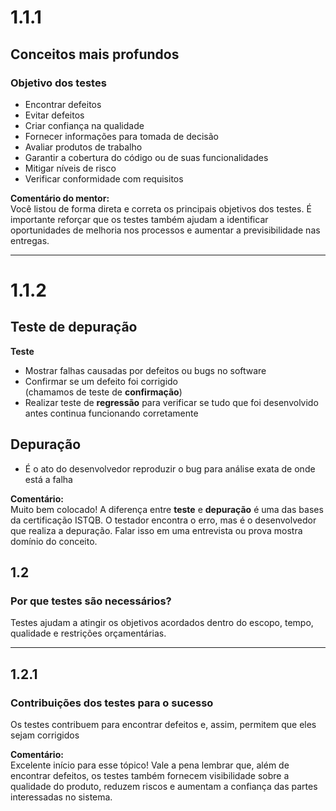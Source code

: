 # 1.1.1

## Conceitos mais profundos

### Objetivo dos testes

- Encontrar defeitos  
- Evitar defeitos  
- Criar confiança na qualidade  
- Fornecer informações para tomada de decisão  
- Avaliar produtos de trabalho  
- Garantir a cobertura do código ou de suas funcionalidades  
- Mitigar níveis de risco  
- Verificar conformidade com requisitos  

**Comentário do mentor:**  
Você listou de forma direta e correta os principais objetivos dos testes. É importante reforçar que os testes também ajudam a identificar oportunidades de melhoria nos processos e aumentar a previsibilidade nas entregas.

---

# 1.1.2

## Teste de depuração

**Teste**  
- Mostrar falhas causadas por defeitos ou bugs no software  
- Confirmar se um defeito foi corrigido  
  (chamamos de teste de **confirmação**)  
- Realizar teste de **regressão** para verificar se tudo que foi desenvolvido antes continua funcionando corretamente

## Depuração

- É o ato do desenvolvedor reproduzir o bug para análise exata de onde está a falha

**Comentário:**  
Muito bem colocado! A diferença entre **teste** e **depuração** é uma das bases da certificação ISTQB. O testador encontra o erro, mas é o desenvolvedor que realiza a depuração. Falar isso em uma entrevista ou prova mostra domínio do conceito.

## 1.2

### Por que testes são necessários?

Testes ajudam a atingir os objetivos acordados dentro do escopo, tempo, qualidade e restrições orçamentárias.

---

## 1.2.1

### Contribuições dos testes para o sucesso

Os testes contribuem para encontrar defeitos e, assim, permitem que eles sejam corrigidos

**Comentário:**  
Excelente início para esse tópico! Vale a pena lembrar que, além de encontrar defeitos, os testes também fornecem visibilidade sobre a qualidade do produto, reduzem riscos e aumentam a confiança das partes interessadas no sistema.

